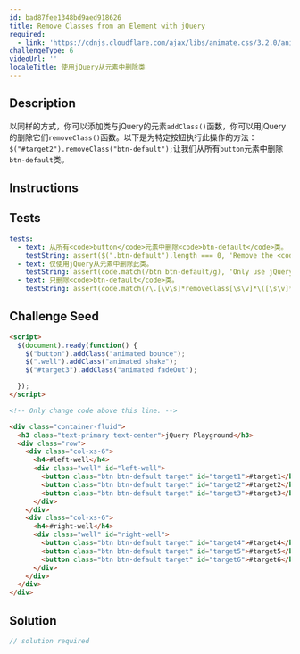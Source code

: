 ```yaml
---
id: bad87fee1348bd9aed918626
title: Remove Classes from an Element with jQuery
required:
  - link: 'https://cdnjs.cloudflare.com/ajax/libs/animate.css/3.2.0/animate.css'
challengeType: 6
videoUrl: ''
localeTitle: 使用jQuery从元素中删除类
---
```


## Description
<section id="description">以同样的方式，你可以添加类与jQuery的元素<code>addClass()</code>函数，你可以用jQuery的删除它们<code>removeClass()</code>函数。以下是为特定按钮执行此操作的方法： <code>$(&quot;#target2&quot;).removeClass(&quot;btn-default&quot;);</code>让我们从所有<code>button</code>元素中删除<code>btn-default</code>类。 </section>

## Instructions
<section id="instructions">
</section>

## Tests
<section id='tests'>

```yml
tests:
  - text: 从所有<code>button</code>元素中删除<code>btn-default</code>类。
    testString: assert($(".btn-default").length === 0, 'Remove the <code>btn-default</code> class from all of your <code>button</code> elements.');
  - text: 仅使用jQuery从元素中删除此类。
    testString: assert(code.match(/btn btn-default/g), 'Only use jQuery to remove this class from the element.');
  - text: 只删除<code>btn-default</code>类。
    testString: assert(code.match(/\.[\v\s]*removeClass[\s\v]*\([\s\v]*('|")\s*btn-default\s*('|")[\s\v]*\)/gm), 'Only remove the <code>btn-default</code> class.');

```

</section>

## Challenge Seed
<section id='challengeSeed'>

<div id='html-seed'>

```html
<script>
  $(document).ready(function() {
    $("button").addClass("animated bounce");
    $(".well").addClass("animated shake");
    $("#target3").addClass("animated fadeOut");

  });
</script>

<!-- Only change code above this line. -->

<div class="container-fluid">
  <h3 class="text-primary text-center">jQuery Playground</h3>
  <div class="row">
    <div class="col-xs-6">
      <h4>#left-well</h4>
      <div class="well" id="left-well">
        <button class="btn btn-default target" id="target1">#target1</button>
        <button class="btn btn-default target" id="target2">#target2</button>
        <button class="btn btn-default target" id="target3">#target3</button>
      </div>
    </div>
    <div class="col-xs-6">
      <h4>#right-well</h4>
      <div class="well" id="right-well">
        <button class="btn btn-default target" id="target4">#target4</button>
        <button class="btn btn-default target" id="target5">#target5</button>
        <button class="btn btn-default target" id="target6">#target6</button>
      </div>
    </div>
  </div>
</div>

```

</div>



</section>

## Solution
<section id='solution'>

```js
// solution required
```
</section>
